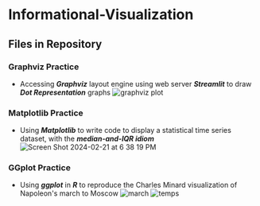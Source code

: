 # Informational-Visualization
## Files in Repository
### Graphviz Practice
- Accessing **_Graphviz_** layout engine using web server **_Streamlit_** to draw **_Dot Representation_** graphs
![graphviz plot](https://github.com/anzowu527/Informational-Visualization/assets/77874807/d538c6a4-983f-46e6-8b8a-41ad8d256c3e)
### Matplotlib Practice
- Using **_Matplotlib_** to write code to display a statistical time series dataset, with the **_median-and-IQR idiom_**
![Screen Shot 2024-02-21 at 6 38 19 PM](https://github.com/anzowu527/Informational-Visualization/assets/77874807/fb8e3864-814d-4ed4-bdb5-70b703d42bf3)
### GGplot Practice
- Using **_ggplot_** in **_R_** to reproduce the Charles Minard visualization of Napoleon's march to Moscow
![march](https://github.com/anzowu527/Informational-Visualization/assets/77874807/861d22bc-8785-4b2a-9f8c-7b538cd0c38a)
![temps](https://github.com/anzowu527/Informational-Visualization/assets/77874807/13d27137-ae8f-4e09-bb98-9bcf1c52b410)

